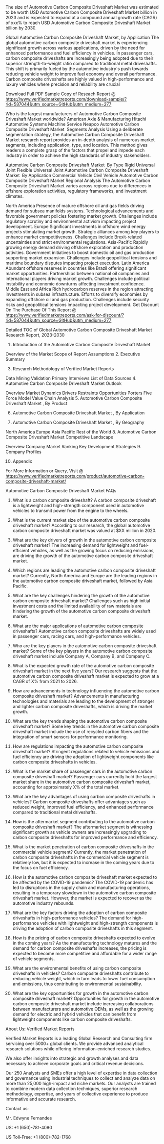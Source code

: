 The size of Automotive Carbon Composite Driveshaft Market was estimated to be worth USD Automotive Carbon Composite Driveshaft Market billion in 2023 and is expected to expand at a compound annual growth rate (CAGR) of xxx% to reach USD Automotive Carbon Composite Driveshaft Market billion by 2030.

Global Automotive Carbon Composite Driveshaft Market, by Application
The global automotive carbon composite driveshaft market is experiencing significant growth across various applications, driven by the need for enhanced performance and fuel efficiency in vehicles. In passenger cars, carbon composite driveshafts are increasingly being adopted due to their superior strength-to-weight ratio compared to traditional metal driveshafts. This shift is primarily fueled by the automotive industry's push towards reducing vehicle weight to improve fuel economy and overall performance. Carbon composite driveshafts are highly valued in high-performance and luxury vehicles where precision and reliability are crucial

Download Full PDF Sample Copy of Reseach Report @ https://www.verifiedmarketreports.com/download-sample/?rid=587044&utm_source=GitHub&utm_medium=277

Who is the largest manufacturers of Automotive Carbon Composite Driveshaft Market worldwide?
American Axle & Manufacturing
Hitachi Automotive Systems
Machine Service
Neapco
Automotive Carbon Composite Driveshaft Market  Segments Analysis
Using a deliberate segmentation strategy, the Automotive Carbon Composite Driveshaft Market research report provides an in-depth analysis of numerous market segments, including application, type, and location. This method gives readers a complete grasp of the factors that propel and impede each industry in order to achieve the high standards of industry stakeholders.

Automotive Carbon Composite Driveshaft Market  By Type
Rigid Universal Joint
Flexible Universal Joint
Automotive Carbon Composite Driveshaft Market  By Application
Commercial Vehicle
Civil Vehicle
Automotive Carbon Composite Driveshaft Market Regional Analysis
The Automotive Carbon Composite Driveshaft Market varies across regions due to differences in offshore exploration activities, regulatory frameworks, and investment climates.

North America
Presence of mature offshore oil and gas fields driving demand for subsea manifolds systems.
Technological advancements and favorable government policies fostering market growth.
Challenges include regulatory scrutiny and environmental activism impacting project development.
Europe
Significant investments in offshore wind energy projects stimulating market growth.
Strategic alliances among key players to enhance market competitiveness.
Challenges include Brexit-related uncertainties and strict environmental regulations.
Asia-Pacific
Rapidly growing energy demand driving offshore exploration and production activities.
Government initiatives to boost domestic oil and gas production supporting market expansion.
Challenges include geopolitical tensions and maritime boundary disputes impacting project execution.
Latin America
Abundant offshore reserves in countries like Brazil offering significant market opportunities.
Partnerships between national oil companies and international players driving market growth.
Challenges include political instability and economic downturns affecting investment confidence.
Middle East and Africa
Rich hydrocarbon reserves in the region attracting investments in subsea infrastructure.
Efforts to diversify economies by expanding offshore oil and gas production.
Challenges include security risks and geopolitical tensions impacting project development.
Get Discount On The Purchase Of This Report @ https://www.verifiedmarketreports.com/ask-for-discount/?rid=587044&utm_source=GitHub&utm_medium=277

Detailed TOC of Global Automotive Carbon Composite Driveshaft Market Research Report, 2023-2030
1. Introduction of the Automotive Carbon Composite Driveshaft Market

Overview of the Market
Scope of Report
Assumptions
2. Executive Summary

3. Research Methodology of Verified Market Reports

Data Mining
Validation
Primary Interviews
List of Data Sources
4. Automotive Carbon Composite Driveshaft Market Outlook

Overview
Market Dynamics
Drivers
Restraints
Opportunities
Porters Five Force Model
Value Chain Analysis
5. Automotive Carbon Composite Driveshaft Market , By Product

6. Automotive Carbon Composite Driveshaft Market , By Application

7. Automotive Carbon Composite Driveshaft Market , By Geography

North America
Europe
Asia Pacific
Rest of the World
8. Automotive Carbon Composite Driveshaft Market Competitive Landscape

Overview
Company Market Ranking
Key Development Strategies
9. Company Profiles

10. Appendix

For More Information or Query, Visit @ https://www.verifiedmarketreports.com/product/automotive-carbon-composite-driveshaft-market/

Automotive Carbon Composite Driveshaft Market FAQs
1. What is a carbon composite driveshaft?
A carbon composite driveshaft is a lightweight and high-strength component used in automotive vehicles to transmit power from the engine to the wheels.

2. What is the current market size of the automotive carbon composite driveshaft market?
According to our research, the global automotive carbon composite driveshaft market was valued at $XX million in 2020.

3. What are the key drivers of growth in the automotive carbon composite driveshaft market?
The increasing demand for lightweight and fuel-efficient vehicles, as well as the growing focus on reducing emissions, are driving the growth of the automotive carbon composite driveshaft market.

4. Which regions are leading the automotive carbon composite driveshaft market?
Currently, North America and Europe are the leading regions in the automotive carbon composite driveshaft market, followed by Asia Pacific.

5. What are the key challenges hindering the growth of the automotive carbon composite driveshaft market?
Challenges such as high initial investment costs and the limited availability of raw materials are hindering the growth of the automotive carbon composite driveshaft market.

6. What are the major applications of automotive carbon composite driveshafts?
Automotive carbon composite driveshafts are widely used in passenger cars, racing cars, and high-performance vehicles.

7. Who are the key players in the automotive carbon composite driveshaft market?
Some of the key players in the automotive carbon composite driveshaft market include Company A, Company B, and Company C.

8. What is the expected growth rate of the automotive carbon composite driveshaft market in the next five years?
Our research suggests that the automotive carbon composite driveshaft market is expected to grow at a CAGR of X% from 2021 to 2026.

9. How are advancements in technology influencing the automotive carbon composite driveshaft market?
Advancements in manufacturing technologies and materials are leading to the development of stronger and lighter carbon composite driveshafts, which is driving the market growth.

10. What are the key trends shaping the automotive carbon composite driveshaft market?
Some key trends in the automotive carbon composite driveshaft market include the use of recycled carbon fibers and the integration of smart sensors for performance monitoring.

11. How are regulations impacting the automotive carbon composite driveshaft market?
Stringent regulations related to vehicle emissions and fuel efficiency are driving the adoption of lightweight components like carbon composite driveshafts in vehicles.

12. What is the market share of passenger cars in the automotive carbon composite driveshaft market?
Passenger cars currently hold the largest market share in the automotive carbon composite driveshaft market, accounting for approximately X% of the total market.

13. What are the key advantages of using carbon composite driveshafts in vehicles?
Carbon composite driveshafts offer advantages such as reduced weight, improved fuel efficiency, and enhanced performance compared to traditional metal driveshafts.

14. How is the aftermarket segment contributing to the automotive carbon composite driveshaft market?
The aftermarket segment is witnessing significant growth as vehicle owners are increasingly upgrading to carbon composite driveshafts for improved performance and efficiency.

15. What is the market penetration of carbon composite driveshafts in the commercial vehicle segment?
Currently, the market penetration of carbon composite driveshafts in the commercial vehicle segment is relatively low, but it is expected to increase in the coming years due to the focus on fuel efficiency.

16. How is the automotive carbon composite driveshaft market expected to be affected by the COVID-19 pandemic?
The COVID-19 pandemic has led to disruptions in the supply chain and manufacturing operations, resulting in a temporary slowdown in the automotive carbon composite driveshaft market. However, the market is expected to recover as the automotive industry rebounds.

17. What are the key factors driving the adoption of carbon composite driveshafts in high-performance vehicles?
The demand for high-performance vehicles with lightweight and high-strength components is driving the adoption of carbon composite driveshafts in this segment.

18. How is the pricing of carbon composite driveshafts expected to evolve in the coming years?
As the manufacturing technology matures and the demand for carbon composite driveshafts increases, the pricing is expected to become more competitive and affordable for a wider range of vehicle segments.

19. What are the environmental benefits of using carbon composite driveshafts in vehicles?
Carbon composite driveshafts contribute to reducing vehicle weight, which in turn leads to lower fuel consumption and emissions, thus contributing to environmental sustainability.

20. What are the key opportunities for growth in the automotive carbon composite driveshaft market?
Opportunities for growth in the automotive carbon composite driveshaft market include increasing collaborations between manufacturers and automotive OEMs, as well as the growing demand for electric and hybrid vehicles that can benefit from lightweight components like carbon composite driveshafts.

About Us: Verified Market Reports

Verified Market Reports is a leading Global Research and Consulting firm servicing over 5000+ global clients. We provide advanced analytical research solutions while offering information-enriched research studies.

We also offer insights into strategic and growth analyses and data necessary to achieve corporate goals and critical revenue decisions.

Our 250 Analysts and SMEs offer a high level of expertise in data collection and governance using industrial techniques to collect and analyze data on more than 25,000 high-impact and niche markets. Our analysts are trained to combine modern data collection techniques, superior research methodology, expertise, and years of collective experience to produce informative and accurate research.

Contact us:

Mr. Edwyne Fernandes

US: +1 (650)-781-4080

US Toll-Free: +1 (800)-782-1768
